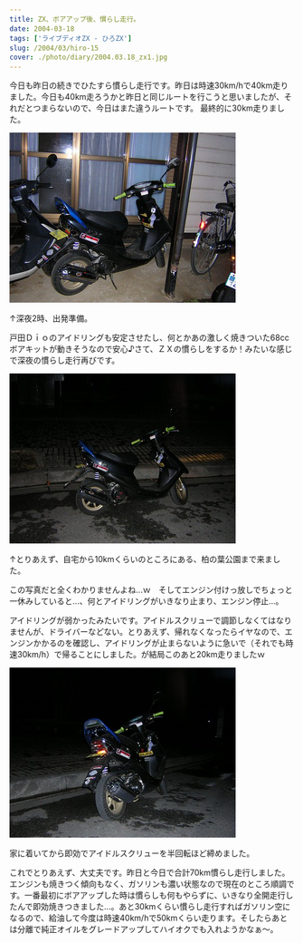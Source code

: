 ```yaml
---
title: ZX、ボアアップ後、慣らし走行。
date: 2004-03-18
tags: ['ライブディオZX - ひろZX']
slug: /2004/03/hiro-15
cover: ./photo/diary/2004.03.18_zx1.jpg
---
```



<p class="sentence spacing10">今日も昨日の続きでひたすら慣らし走行です。昨日は時速30km/hで40km走りました。今日も40km走ろうかと昨日と同じルートを行こうと思いましたが、それだとつまらないので、今日はまた違うルートです。 最終的に30km走りました。</p>
<div class="center spacing"><img class="img-fluid" src="./photo/diary/2004.03.18_zx1.jpg" alt=""></div>
<p class="sentence">↑深夜2時、出発準備。</p>
<p class="sentence spacing10">戸田Ｄｉｏのアイドリングも安定させたし、何とかあの激しく焼きついた68ccボアキットが動きそうなので安心♪さて、ＺＸの慣らしをするか！みたいな感じで深夜の慣らし走行再びです。 </p>
<div class="center spacing"><img class="img-fluid" src="./photo/diary/2004.03.18_zx2.jpg" alt=""></div>
<p class="sentence">↑とりあえず、自宅から10kmくらいのところにある、柏の葉公園まで来ました。</p>
<p class="sentence">この写真だと全くわかりませんよね...ｗ　そしてエンジン付けっ放しでちょっと一休みしていると...、何とアイドリングがいきなり止まり、エンジン停止...。</p>
<p class="sentence spacing10">アイドリングが弱かったみたいです。アイドルスクリューで調節しなくてはなりませんが、ドライバーなどない。とりあえず、帰れなくなったらイヤなので、エンジンかかるのを確認し、アイドリングが止まらないように急いで（それでも時速30km/h）で帰ることにしました。が結局このあと20km走りましたｗ</p>
<div class="center spacing"><img class="img-fluid" src="./photo/diary/2004.03.18_zx3.jpg" alt=""></div>
<p class="sentence">家に着いてから即効でアイドルスクリューを半回転ほど締めました。</p>
<p class="sentence">これでとりあえず、大丈夫です。昨日と今日で合計70km慣らし走行しました。エンジンも焼きつく傾向もなく、ガソリンも濃い状態なので現在のところ順調です。一番最初にボアアップした時は慣らしも何もやらずに、いきなり全開走行したんで即効焼きつきました...。あと30kmくらい慣らし走行すればガソリン空になるので、給油して今度は時速40km/hで50kmくらい走ります。そしたらあとは分離で純正オイルをグレードアップしてハイオクでも入れようかなぁ～。</p>
